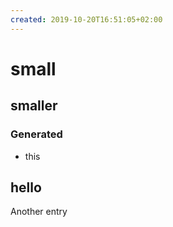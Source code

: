 ```yaml
---
created: 2019-10-20T16:51:05+02:00
---
```


#   small
##  smaller
### Generated
* this

## hello
Another entry
